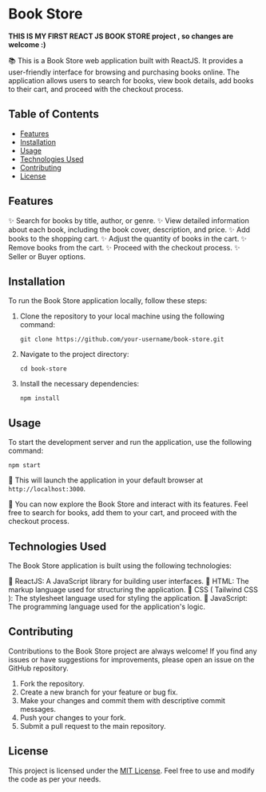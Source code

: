 # Book Store 

**THIS IS MY FIRST REACT JS BOOK STORE project , so changes are welcome :)**

📚 This is a Book Store web application built with ReactJS. It provides a user-friendly interface for browsing and purchasing books online. The application allows users to search for books, view book details, add books to their cart, and proceed with the checkout process.

## Table of Contents

- [Features](#features)
- [Installation](#installation)
- [Usage](#usage)
- [Technologies Used](#technologies-used)
- [Contributing](#contributing)
- [License](#license)

## Features

✨ Search for books by title, author, or genre.
✨ View detailed information about each book, including the book cover, description, and price.
✨ Add books to the shopping cart.
✨ Adjust the quantity of books in the cart.
✨ Remove books from the cart.
✨ Proceed with the checkout process.
✨ Seller or Buyer options.



## Installation

To run the Book Store application locally, follow these steps:

1. Clone the repository to your local machine using the following command:

   ```
   git clone https://github.com/your-username/book-store.git
   ```

2. Navigate to the project directory:

   ```
   cd book-store
   ```

3. Install the necessary dependencies:

   ```
   npm install
   ```

## Usage

To start the development server and run the application, use the following command:

```
npm start
```

🚀 This will launch the application in your default browser at `http://localhost:3000`.

👀 You can now explore the Book Store and interact with its features. Feel free to search for books, add them to your cart, and proceed with the checkout process.

## Technologies Used

The Book Store application is built using the following technologies:

🔧 ReactJS: A JavaScript library for building user interfaces.
🔧 HTML: The markup language used for structuring the application.
🔧 CSS ( Tailwind CSS ): The stylesheet language used for styling the application.
🔧 JavaScript: The programming language used for the application's logic.

## Contributing

Contributions to the Book Store project are always welcome! If you find any issues or have suggestions for improvements, please open an issue on the GitHub repository.

1. Fork the repository.
2. Create a new branch for your feature or bug fix.
3. Make your changes and commit them with descriptive commit messages.
4. Push your changes to your fork.
5. Submit a pull request to the main repository.

## License

This project is licensed under the [MIT License](LICENSE). Feel free to use and modify the code as per your needs.

